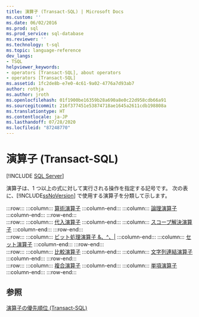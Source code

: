 ```yaml
---
title: 演算子 (Transact-SQL) | Microsoft Docs
ms.custom: ''
ms.date: 06/02/2016
ms.prod: sql
ms.prod_service: sql-database
ms.reviewer: ''
ms.technology: t-sql
ms.topic: language-reference
dev_langs:
- TSQL
helpviewer_keywords:
- operators [Transact-SQL], about operators
- operators [Transact-SQL]
ms.assetid: 1fc2de8b-e7e0-4c61-9a02-4776a7d93ab7
author: rothja
ms.author: jroth
ms.openlocfilehash: 01f1900be16359b28a690a8e0c22d958cdb66a91
ms.sourcegitcommit: 216f377451e53874718ae1645a2611cdb198808a
ms.translationtype: HT
ms.contentlocale: ja-JP
ms.lasthandoff: 07/28/2020
ms.locfileid: "87248770"
---
```

# <a name="operators-transact-sql"></a>演算子 (Transact-SQL)
[!INCLUDE [SQL Server](../../includes/applies-to-version/sqlserver.md)]

  演算子は、1 つ以上の式に対して実行される操作を指定する記号です。 次の表に、[!INCLUDE[ssNoVersion](../../includes/ssnoversion-md.md)] で使用する演算子を分類して示します。  
  
:::row:::
    :::column:::
        [算術演算子](../../t-sql/language-elements/arithmetic-operators-transact-sql.md)
    :::column-end:::
    :::column:::
        [論理演算子](../../t-sql/language-elements/logical-operators-transact-sql.md)
    :::column-end:::
:::row-end:::  
:::row:::
    :::column:::
        [代入演算子](../../t-sql/language-elements/assignment-operator-transact-sql.md)
    :::column-end:::
    :::column:::
        [スコープ解決演算子](../../t-sql/language-elements/scope-resolution-operator-transact-sql.md)
    :::column-end:::
:::row-end:::  
:::row:::
    :::column:::
        [ビット処理演算子 &、^、&#124;](../../t-sql/language-elements/bitwise-operators-transact-sql.md)
    :::column-end:::
    :::column:::
        [セット演算子](https://msdn.microsoft.com/library/1aa4c424-b92c-4409-a1c7-34a0264ee107)
    :::column-end:::
:::row-end:::  
:::row:::
    :::column:::
        [比較演算子](../../t-sql/language-elements/comparison-operators-transact-sql.md)
    :::column-end:::
    :::column:::
        [文字列連結演算子](../../t-sql/language-elements/string-operators-transact-sql.md)
    :::column-end:::
:::row-end:::  
:::row:::
    :::column:::
        [複合演算子](../../t-sql/language-elements/compound-operators-transact-sql.md)
    :::column-end:::
    :::column:::
        [単項演算子](https://msdn.microsoft.com/library/c4748146-4049-4040-8826-56c464410878)
    :::column-end:::
:::row-end:::
 
## <a name="see-also"></a>参照  
 [演算子の優先順位 &#40;Transact-SQL&#41;](../../t-sql/language-elements/operator-precedence-transact-sql.md)  
  
  
